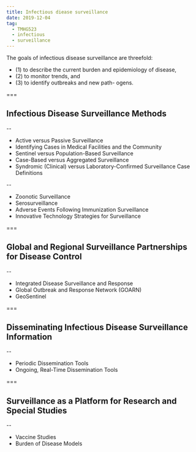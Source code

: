 ```yaml
---
title: Infectious diease surveillance
date: 2019-12-04
tag:
  - TMHG523
  - infectious
  - surveillance
---
```


The goals of infectious disease surveillance are threefold: 
- (1) to describe the current burden and epidemiology of disease, 
- (2) to monitor trends, and 
- (3) to identify outbreaks and new path- ogens.

===

## Infectious Disease Surveillance Methods

--

- Active versus Passive Surveillance
- Identifying Cases in Medical Facilities and the Community
- Sentinel versus Population-Based Surveillance
- Case-Based versus Aggregated Surveillance
- Syndromic (Clinical) versus Laboratory-Confirmed Surveillance Case Definitions

--

- Zoonotic Surveillance
- Serosurveillance
- Adverse Events Following Immunization Surveillance
- Innovative Technology Strategies for Surveillance

===

## Global and Regional Surveillance Partnerships for Disease Control

--

- Integrated Disease Surveillance and Response
- Global Outbreak and Response Network (GOARN)
- GeoSentinel

===

## Disseminating Infectious Disease Surveillance Information

--

- Periodic Dissemination Tools
- Ongoing, Real-Time Dissemination Tools

===

## Surveillance as a Platform for Research and Special Studies

--

- Vaccine Studies
- Burden of Disease Models
